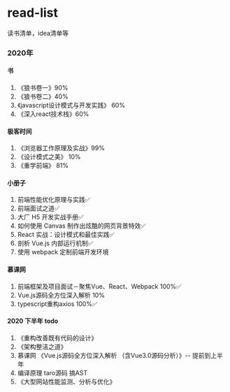 # read-list
读书清单，idea清单等

### 2020年

#### 书

1. 《狼书卷一》90%
2. 《狼书卷二》40%
3. 《javascript设计模式与开发实践》 60%
4. 《深入react技术栈》60%

#### 极客时间
1. 《浏览器工作原理及实战》99%
2. 《设计模式之美》 10%
3. 《重学前端》 81%

#### 小册子
1. 前端性能优化原理与实践✅
2. 前端面试之道✅
3. 大厂 H5 开发实战手册✅
4. 如何使用 Canvas 制作出炫酷的网页背景特效✅
5. React 实战：设计模式和最佳实践✅
6. 剖析 Vue.js 内部运行机制✅
7. 使用 webpack 定制前端开发环境


#### 慕课网

1. 前端框架及项目面试－聚焦Vue、React、Webpack 100%✅
2. Vue.js源码全方位深入解析 10%
3. typescript重构axios 100%✅


#### 2020 下半年 todo

1. 《重构改善既有代码的设计》
2. 《架构整洁之道》
3. 慕课网 《Vue.js源码全方位深入解析 （含Vue3.0源码分析）》-- 提前到上半年
4. 编译原理 taro源码 搞AST
4. 《大型网站性能监测、分析与优化》
